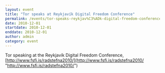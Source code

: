 ```yaml
---
layout: event
title: "Tor speaks at Reykjavík Digital Freedom Conference"
permalink: /events/tor-speaks-reykjav%C3%ADk-digital-freedom-conference
date: 2010-12-01
startdate: 2010-12-01
enddate: 2010-12-01
author: admin
category: event
---
```


Tor speaking at the Reykjavík Digital Freedom Conference, [http://www.fsfi.is/radstefna2010/](http://www.fsfi.is/radstefna2010/ "http://www.fsfi.is/radstefna2010/")

